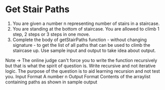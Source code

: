 # Get Stair Paths

1. You are given a number n representing number of stairs in a staircase.
2. You are standing at the bottom of staircase. You are allowed to climb 1 step, 2 steps or 3 steps in one move.
3. Complete the body of getStairPaths function - without changing signature - to get the list of all paths that can be used to climb the staircase up.
Use sample input and output to take idea about output.

Note -> The online judge can't force you to write the function recursively but that is what the spirit of question is. Write recursive and not iterative logic. The purpose of the question is to aid learning recursion and not test you.
Input Format
A number n
Output Format
Contents of the arraylist containing paths as shown in sample output
